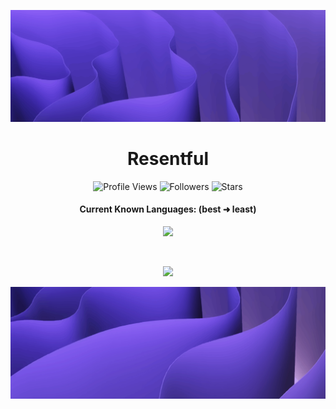 ![Header](./Header.png)

<h1 align="center">Resentful</h1>
<a href="https://github.com/realveal"></a>

<p align="center">
  <img height="25" src="https://api.visitorbadge.io/api/VisitorHit?user=realveal&countColorcountColor&countColor=%23006EFF" alt="Profile Views"/>
  <img height="25" src="https://img.shields.io/github/followers/realveal?color=4a12ba&style=for-the-badge&logo=github&label=Follow" alt="Followers"/>
  <img height="25" src="https://img.shields.io/github/stars/realveal?color=f429ff&style=for-the-badge&logo=github&label=Stars" alt="Stars"/>
</p>
<h4 align="center">Current Known Languages: (best ➜ least)</h5>
<p align="center">
           <img src="https://skillicons.dev/icons?i=py,go,nodejs,html,cs,"/>
</p>

<br>

<p align="center">
  <img src="https://github-readme-stats.vercel.app/api/?username=realveal&title_color=674fc9&text_color=9f9f9f&show_icons=true&bg_color=00000000&hide_border=true&icon_color=674fc9&hide_title=true&count_private=true" />
</p>

![Footer](./Footer.png)
